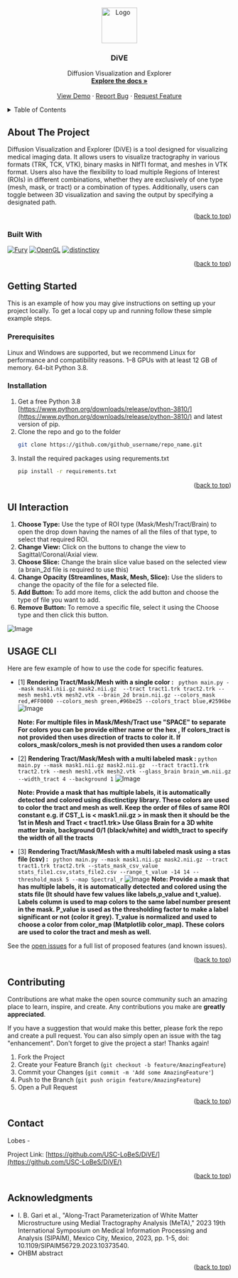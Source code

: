 <a name="readme-top"></a>
<!-- [![Contributors][contributors-shield]][contributors-url]
[![Forks][forks-shield]][forks-url]
[![Stargazers][stars-shield]][stars-url]
[![Issues][issues-shield]][issues-url]
[![LinkedIn][linkedin-shield]][linkedin-url] -->

<br />
<div align="center">
  <a href="images/Logo.svg">
    <img src="images/Logo.svg" alt="Logo" width="80" height="80">
  </a>

<h3 align="center">DiVE</h3>

  <p align="center">
    Diffusion Visualization and Explorer
    <br />
    <a href="https://github.com/USC-LoBeS/DiVE/e"><strong>Explore the docs »</strong></a>
    <br />
    <br />
    <a href="https://github.com/github_username/repo_name">View Demo</a>
    ·
    <a href="https://github.com/USC-LoBeS/DiVE/issues">Report Bug</a>
    ·
    <a href="https://github.com/USC-LoBeS/DiVE/issues">Request Feature</a>
  </p>
</div>



<!-- TABLE OF CONTENTS -->
<details>
  <summary>Table of Contents</summary>
  <ol>
    <li>
      <a href="#about-the-project">About The Project</a>
      <ul>
        <li><a href="#built-with">Built With</a></li>
      </ul>
    </li>
    <li>
      <a href="#getting-started">Getting Started</a>
      <ul>
        <li><a href="#prerequisites">Prerequisites</a></li>
        <li><a href="#installation">Installation</a></li>
      </ul>
    </li>
    <li><a href="#ui-interaction">UI Interaction</a></li>
    <li><a href="#usage-cli">Usage CLI</a></li>
    <li><a href="#usage">Usage GUI</a></li>
    <li><a href="#contributing">Contributing</a></li>
    <li><a href="#contact">Contact</a></li>
    <li><a href="#acknowledgments">Acknowledgments</a></li>
  </ol>
</details>



<!-- ABOUT THE PROJECT -->
## About The Project

 Diffusion Visualization and Explorer (DiVE) is a tool designed for visualizing medical imaging data. It allows users to visualize tractography in various formats (TRK, TCK, VTK), binary masks in NIfTI format, and meshes in VTK format. Users also have the flexibility to load multiple Regions of Interest (ROIs) in different combinations, whether they are exclusively of one type (mesh, mask, or tract) or a combination of types. Additionally, users can toggle between 3D visualization and saving the output by specifying a designated path.

<p align="right">(<a href="#readme-top">back to top</a>)</p>



### Built With

[![Fury][Fury.]][Fury-url]
[![OpenGL][OpenGL.]][OpenGL-url]
[![distinctipy][dist.]][dist-url]
<p align="right">(<a href="#readme-top">back to top</a>)</p>



<!-- GETTING STARTED -->
## Getting Started

This is an example of how you may give instructions on setting up your project locally.
To get a local copy up and running follow these simple example steps.

### Prerequisites

Linux and Windows are supported, but we recommend Linux for performance and compatibility reasons.
1–8 GPUs with at least 12 GB of memory.
64-bit Python 3.8.

### Installation

1. Get a free Python 3.8 [https://www.python.org/downloads/release/python-3810/](https://www.python.org/downloads/release/python-3810/) and latest version of pip.
2. Clone the repo and go to the folder
   ```sh
   git clone https://github.com/github_username/repo_name.git
   ```
3. Install the required packages using requrements.txt
   ```sh
   pip install -r requirements.txt
   ```
<p align="right">(<a href="#readme-top">back to top</a>)</p>



<!-- UI Interaction -->

## UI Interaction
1. <strong>Choose Type:</strong> Use the type of ROI type (Mask/Mesh/Tract/Brain) to open the drop down having the names of all the files of that type, to select that required ROI.
2. <strong>Change View:</strong> Click on the buttons to change the view to Sagittal/Coronal/Axial view.
3. <strong>Choose Slice:</strong> Change the brain slice value based on the selected view (a brain_2d file is required to use this)
4. <strong>Change Opacity (Streamlines, Mask, Mesh, Slice):</strong> 
Use the sliders to change the opacity of the file for a selected file.
5. <strong> Add Button: </strong> To add more items, click the add button and choose the type of file you want to add.
6. <strong> Remove Button: </strong> To remove a specific file, select it using the Choose type and then click this button.
   
![Image][ui-image]

<!-- USAGE -->
## USAGE CLI

Here are few example of how to use the code for specific features.

- [1] <strong>Rendering Tract/Mask/Mesh with a single color :</strong> ```
python main.py --mask mask1.nii.gz mask2.nii.gz  --tract tract1.trk tract2.trk --mesh mesh1.vtk mesh2.vtk --brain_2d brain.nii.gz --colors_mask red,#FF0000 --colors_mesh green,#96be25 --colors_tract blue,#2596be```
![Image][fig1-image]

  <strong> Note: For multiple files in Mask/Mesh/Tract use "SPACE" to separate For colors you can be provide either name or the hex , If colors_tract is not provided then uses direction of tracts to color it. If colors_mask/colors_mesh is not provided then uses a random color</strong>

- [2] <strong>Rendering Tract/Mask/Mesh with a multi labeled mask :</strong> ```
python main.py --mask mask1.nii.gz mask2.nii.gz  --tract tract1.trk tract2.trk --mesh mesh1.vtk mesh2.vtk --glass_brain brain_wm.nii.gz --width_tract 4 --background 1 ```
![Image][fig2-image]

  <strong> Note: Provide a mask that has multiple labels, it is automatically detected and colored using disctinctipy library. These colors are used to color the tract and mesh as well. Keep the order of files of same ROI constant e.g. if CST_L is < mask1.nii.gz > in mask then it should be the 1st in Mesh and Tract < tract1.trk> Use Glass Brain for a 3D white matter brain, background 0/1 (black/white) and width_tract to specify the width of all the tracts </strong>

- [3] <strong>Rendering Tract/Mask/Mesh with a multi labeled mask using a stas file (csv) :</strong> ```
python main.py --mask mask1.nii.gz mask2.nii.gz --tract tract1.trk tract2.trk --stats_mask_csv_value stats_file1.csv,stats_file2.csv --range_t_value -14 14 --threshold_mask 5 --map Spectral_r```
![Image][fig3-image]
  <strong> Note: Provide a mask that has multiple labels, it is automatically detected and colored using the stats file (It should have few values like labels,p_value and t_value). Labels column is used to map colors to the same label number present in the mask. P_value is used as the thresholding factor to make a label significant or not (color it grey). T_value is normalized and used to choose a color from color_map (Matplotlib color_map). These colors are used to color the tract and mesh as well.  </strong>

See the [open issues](https://github.com/github_username/repo_name/issues) for a full list of proposed features (and known issues).

<p align="right">(<a href="#readme-top">back to top</a>)</p>



<!-- CONTRIBUTING -->
## Contributing

Contributions are what make the open source community such an amazing place to learn, inspire, and create. Any contributions you make are **greatly appreciated**.

If you have a suggestion that would make this better, please fork the repo and create a pull request. You can also simply open an issue with the tag "enhancement".
Don't forget to give the project a star! Thanks again!

1. Fork the Project
2. Create your Feature Branch (`git checkout -b feature/AmazingFeature`)
3. Commit your Changes (`git commit -m 'Add some AmazingFeature'`)
4. Push to the Branch (`git push origin feature/AmazingFeature`)
5. Open a Pull Request

<p align="right">(<a href="#readme-top">back to top</a>)</p>



<!-- CONTACT -->
## Contact

Lobes - 

Project Link: [https://github.com/USC-LoBeS/DiVE/](https://github.com/USC-LoBeS/DiVE/)

<p align="right">(<a href="#readme-top">back to top</a>)</p>



<!-- ACKNOWLEDGMENTS -->
## Acknowledgments

* I. B. Gari et al., "Along-Tract Parameterization of White Matter Microstructure using Medial Tractography Analysis (MeTA)," 2023 19th International Symposium on Medical Information Processing and Analysis (SIPAIM), Mexico City, Mexico, 2023, pp. 1-5, doi: 10.1109/SIPAIM56729.2023.10373540.
* OHBM abstract

<p align="right">(<a href="#readme-top">back to top</a>)</p>



<!-- MARKDOWN LINKS & IMAGES -->
[contributors-shield]: https://img.shields.io/github/contributors/github_username/repo_name.svg?style=for-the-badge
[contributors-url]: https://github.com/github_username/repo_name/graphs/contributors
[forks-shield]: https://img.shields.io/github/forks/github_username/repo_name.svg?style=for-the-badge
[forks-url]: https://github.com/github_username/repo_name/network/members
[stars-shield]: https://img.shields.io/github/stars/github_username/repo_name.svg?style=for-the-badge
[stars-url]: https://github.com/github_username/repo_name/stargazers
[issues-shield]: https://img.shields.io/github/issues/github_username/repo_name.svg?style=for-the-badge
[issues-url]: https://github.com/USC-LoBeS/DiVE/issues
[license-shield]: https://img.shields.io/github/license/github_username/repo_name.svg?style=for-the-badge
<!-- [license-url]: https://github.com/github_username/repo_name/blob/master/LICENSE.txt -->
[linkedin-shield]: https://img.shields.io/badge/-LinkedIn-black.svg?style=for-the-badge&logo=linkedin&colorB=555
[linkedin-url]: https://linkedin.com/in/linkedin_username
[product-screenshot]: images/OHBM_Images_Brain3d.jpg
[ui-image]: images/UI.png
[fig1-image]: images/Figure1.png
[fig2-image]: images/Figure2.png
[fig3-image]: images/Figure3.png
[Fury.]: https://img.shields.io/badge/Fury-red?logo=https%3A%2F%2Ffury.gl%2Flatest%2F_static%2Fimages%2Flogo.svg
[Fury-url]: https://fury.gl/latest/index.html

[OpenGL.]: https://img.shields.io/badge/OpenGL-%235586A4?logo=https%3A%2F%2Ffury.gl%2Flatest%2F_static%2Fimages%2Flogo.svg
[OpenGL-url]:https://www.opengl.org/

[dist.]:https://img.shields.io/badge/distinctipy-blue?logo=https%3A%2F%2Ffury.gl%2Flatest%2F_static%2Fimages%2Flogo.svg
[dist-url]: https://doi.org/10.5281/zenodo.3985191

